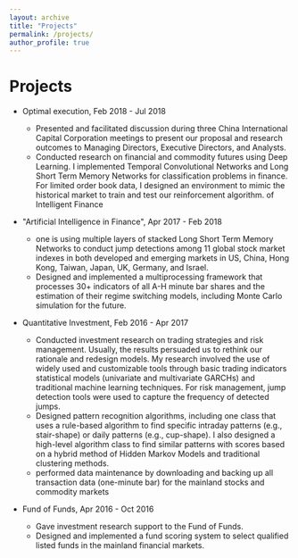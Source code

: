 ```yaml
---
layout: archive
title: "Projects"
permalink: /projects/
author_profile: true
---
```


Projects
======
* Optimal execution, Feb 2018 - Jul 2018
  * Presented and facilitated discussion during three China International Capital Corporation meetings to present our proposal and research outcomes to Managing Directors, Executive Directors, and Analysts.
  * Conducted research on financial and commodity futures using Deep Learning. I implemented Temporal Convolutional Networks and Long Short Term Memory Networks for classification problems in finance. For limited order book data, I designed an environment to mimic the historical market to train and test our reinforcement algorithm.
 of Intelligent Finance


* "Artificial Intelligence in Finance", Apr 2017 - Feb 2018

  * one is using multiple layers of stacked Long Short Term Memory Networks to conduct jump detections among 11 global stock market indexes in both developed and emerging markets in US, China, Hong Kong, Taiwan, Japan, UK, Germany, and Israel.
  * Designed and implemented a multiprocessing framework that processes 30+ indicators of all A-H minute bar shares and the estimation of their regime switching models, including Monte Carlo simulation for the future.

* Quantitative Investment, Feb 2016 - Apr 2017
  * Conducted investment research on trading strategies and risk management. Usually, the results persuaded us to rethink our rationale and redesign models. My research involved the use of widely used and customizable tools through basic trading indicators statistical models (univariate and multivariate GARCHs) and traditional machine learning techniques. For risk management, jump detection tools were used to capture the frequency of detected jumps.
  * Designed pattern recognition algorithms, including one class that uses a rule-based algorithm to find specific intraday patterns (e.g., stair-shape) or daily patterns (e.g., cup-shape). I also designed a high-level algorithm class to find similar patterns with scores based on a hybrid method of Hidden Markov Models and traditional clustering methods.
  * performed data maintenance by downloading and backing up all transaction data (one-minute bar) for the mainland stocks and commodity markets

* Fund of Funds, Apr 2016 - Oct 2016
  * Gave investment research support to the Fund of Funds.
  * Designed and implemented a fund scoring system to select qualified listed funds in the mainland financial markets.


